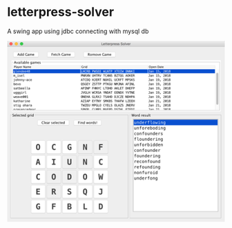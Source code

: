 # letterpress-solver
A swing app using jdbc connecting with mysql db

![alt swing UI](https://github.com/xdqc/letterpress-solver/blob/master/ls_ScreenShot.png "swing UI")
